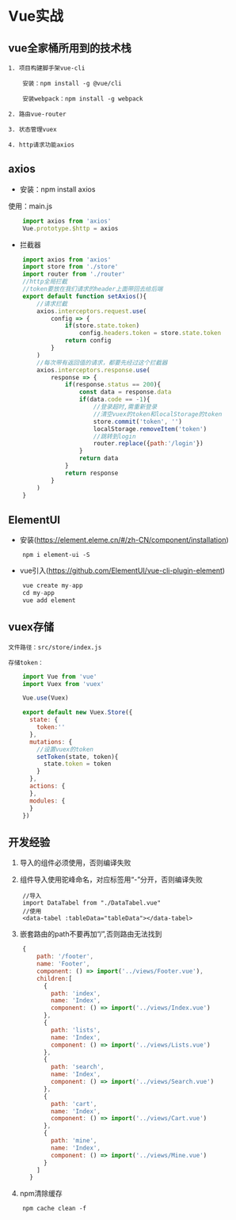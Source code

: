# Vue实战

## vue全家桶所用到的技术栈

	1. 项目构建脚手架vue-cli
	
		安装：npm install -g @vue/cli
		
		安装webpack：npm install -g webpack 
	
	2. 路由vue-router
	
	3. 状态管理vuex
	
	4. http请求功能axios
	
## axios

- 安装：npm install axios

使用：main.js

```javascript
	import axios from 'axios'
	Vue.prototype.$http = axios
```

- 拦截器

```javascript
	import axios from 'axios'
	import store from './store'
	import router from './router'
	//http全局拦截
	//token要放在我们请求的header上面带回去给后端
	export default function setAxios(){
		//请求拦截
		axios.interceptors.request.use(
			config => {
				if(store.state.token)
					config.headers.token = store.state.token
				return config
			}
		)
		//每次带有返回值的请求，都要先经过这个拦截器
		axios.interceptors.response.use(
			response => {
				if(response.status == 200){
					const data = response.data
					if(data.code == -1){
						//登录超时,需重新登录
						//清空vuex的token和localStorage的token
						store.commit('token', '')
						localStorage.removeItem('token')
						//跳转到login
						router.replace({path:'/login'})
					}
					return data
				}
				return response
			}
		)
	}
```

## ElementUI

- 安装(https://element.eleme.cn/#/zh-CN/component/installation)

```	
	npm i element-ui -S
```

- vue引入(https://github.com/ElementUI/vue-cli-plugin-element)

```javascript
	vue create my-app
	cd my-app
	vue add element
```

## vuex存储

	文件路径：src/store/index.js
	
	存储token：

```javascript
	import Vue from 'vue'
	import Vuex from 'vuex'

	Vue.use(Vuex)

	export default new Vuex.Store({
	  state: {
		token:''
	  },
	  mutations: {
		//设置vuex的token
		setToken(state, token){
		  state.token = token
		}
	  },
	  actions: {
	  },
	  modules: {
	  }
	})

```

## 开发经验

1. 导入的组件必须使用，否则编译失败

2. 组件导入使用驼峰命名，对应标签用“-”分开，否则编译失败

```
	//导入
	import DataTabel from "./DataTabel.vue"
	//使用
	<data-tabel :tableData="tableData"></data-tabel>
```

3. 嵌套路由的path不要再加“/”,否则路由无法找到

```javascript
	{
		path: '/footer',
		name: 'Footer',
		component: () => import('../views/Footer.vue'),
		children:[
		  {
			path: 'index',
			name: 'Index',
			component: () => import('../views/Index.vue')
		  },
		  {
			path: 'lists',
			name: 'Index',
			component: () => import('../views/Lists.vue')
		  },
		  {
			path: 'search',
			name: 'Index',
			component: () => import('../views/Search.vue')
		  },
		  {
			path: 'cart',
			name: 'Index',
			component: () => import('../views/Cart.vue')
		  },
		  {
			path: 'mine',
			name: 'Index',
			component: () => import('../views/Mine.vue')
		  }
		]
	  }
```

4. npm清除缓存

```
	npm cache clean -f
```